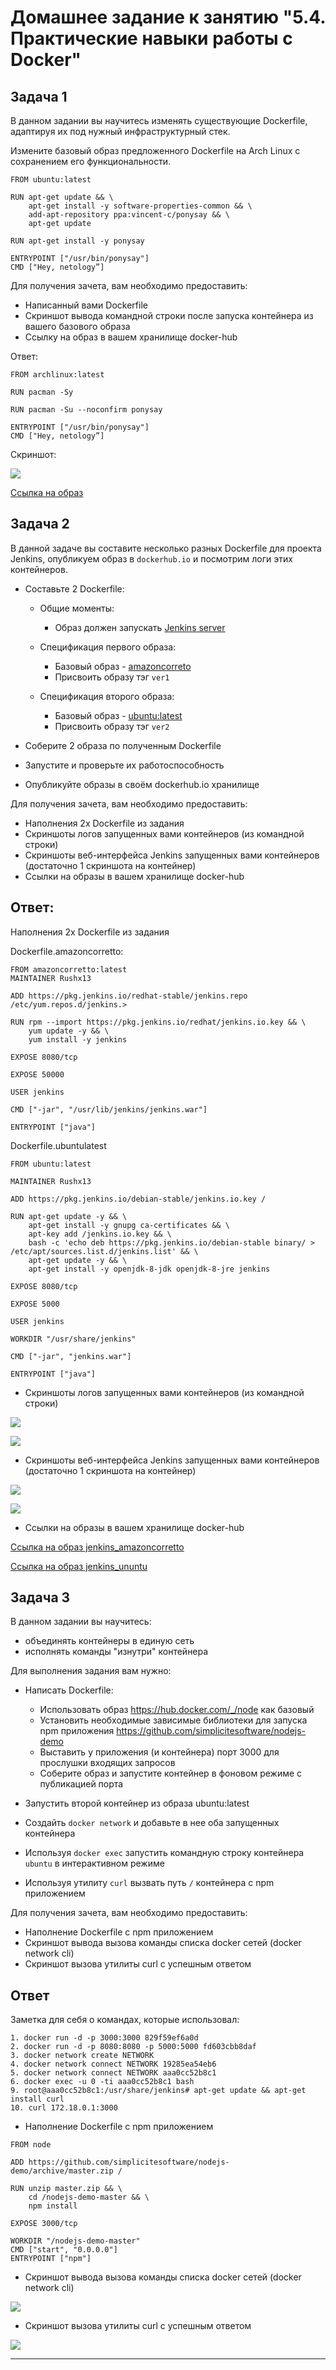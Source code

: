 # Домашнее задание к занятию "5.4. Практические навыки работы с Docker"

## Задача 1 

В данном задании вы научитесь изменять существующие Dockerfile, адаптируя их под нужный инфраструктурный стек.

Измените базовый образ предложенного Dockerfile на Arch Linux c сохранением его функциональности.

```text
FROM ubuntu:latest

RUN apt-get update && \
    apt-get install -y software-properties-common && \
    add-apt-repository ppa:vincent-c/ponysay && \
    apt-get update
 
RUN apt-get install -y ponysay

ENTRYPOINT ["/usr/bin/ponysay"]
CMD ["Hey, netology”]
```
Для получения зачета, вам необходимо предоставить:
- Написанный вами Dockerfile
- Скриншот вывода командной строки после запуска контейнера из вашего базового образа
- Ссылку на образ в вашем хранилище docker-hub

Ответ:

```
FROM archlinux:latest

RUN pacman -Sy

RUN pacman -Su --noconfirm ponysay

ENTRYPOINT ["/usr/bin/ponysay"]
CMD ["Hey, netology”]

```
Скриншот:

![](https://github.com/rushx13/devops-netology/blob/main/Homework/05-virt-04-docker-practical-skills/Task1/ponysay_screenshot.png)

[Ссылка на образ](https://hub.docker.com/layers/rushx13/ponysay/latest/images/sha256-6069fac73a42d7da66bc6c4511cdb30b7f5cb0d7da7d9c277f50d232b50dad97?context=repo "Мой образ ponysay")

## Задача 2 

В данной задаче вы составите несколько разных Dockerfile для проекта Jenkins, опубликуем образ в `dockerhub.io` и посмотрим логи этих контейнеров.

- Составьте 2 Dockerfile:

    - Общие моменты:
        - Образ должен запускать [Jenkins server](https://www.jenkins.io/download/)
        
    - Спецификация первого образа:
        - Базовый образ - [amazoncorreto](https://hub.docker.com/_/amazoncorretto)
        - Присвоить образу тэг `ver1` 
    
    - Спецификация второго образа:
        - Базовый образ - [ubuntu:latest](https://hub.docker.com/_/ubuntu)
        - Присвоить образу тэг `ver2` 

- Соберите 2 образа по полученным Dockerfile
- Запустите и проверьте их работоспособность
- Опубликуйте образы в своём dockerhub.io хранилище

Для получения зачета, вам необходимо предоставить:
- Наполнения 2х Dockerfile из задания
- Скриншоты логов запущенных вами контейнеров (из командной строки)
- Скриншоты веб-интерфейса Jenkins запущенных вами контейнеров (достаточно 1 скриншота на контейнер)
- Ссылки на образы в вашем хранилище docker-hub


## Ответ:

Наполнения 2х Dockerfile из задания

Dockerfile.amazoncorretto:

```
FROM amazoncorretto:latest
MAINTAINER Rushx13

ADD https://pkg.jenkins.io/redhat-stable/jenkins.repo /etc/yum.repos.d/jenkins.>

RUN rpm --import https://pkg.jenkins.io/redhat/jenkins.io.key && \
    yum update -y && \
    yum install -y jenkins

EXPOSE 8080/tcp

EXPOSE 50000

USER jenkins

CMD ["-jar", "/usr/lib/jenkins/jenkins.war"]

ENTRYPOINT ["java"]

```


Dockerfile.ubuntulatest


```
FROM ubuntu:latest

MAINTAINER Rushx13

ADD https://pkg.jenkins.io/debian-stable/jenkins.io.key /

RUN apt-get update -y && \
    apt-get install -y gnupg ca-certificates && \
    apt-key add /jenkins.io.key && \
    bash -c 'echo deb https://pkg.jenkins.io/debian-stable binary/ > /etc/apt/sources.list.d/jenkins.list' && \
    apt-get update -y && \
    apt-get install -y openjdk-8-jdk openjdk-8-jre jenkins

EXPOSE 8080/tcp

EXPOSE 5000

USER jenkins

WORKDIR "/usr/share/jenkins"

CMD ["-jar", "jenkins.war"]

ENTRYPOINT ["java"]

```

- Скриншоты логов запущенных вами контейнеров (из командной строки)

![](https://github.com/rushx13/devops-netology/blob/main/Homework/05-virt-04-docker-practical-skills/Task2/log1_amazon.png)

![](https://github.com/rushx13/devops-netology/blob/main/Homework/05-virt-04-docker-practical-skills/Task2/log2_ubuntu.png)


- Скриншоты веб-интерфейса Jenkins запущенных вами контейнеров (достаточно 1 скриншота на контейнер)

![](https://github.com/rushx13/devops-netology/blob/main/Homework/05-virt-04-docker-practical-skills/Task2/screenshot_amazoncorretto.png)

![](https://github.com/rushx13/devops-netology/blob/main/Homework/05-virt-04-docker-practical-skills/Task2/screenshot_ubuntu.png)


- Ссылки на образы в вашем хранилище docker-hub


[Ссылка на образ jenkins_amazoncorretto](https://hub.docker.com/layers/rushx13/jenkins_amazoncorretto/latest/images/sha256-c291073404678f21d8f96884e5a55d05be77c4e7eb57a839270ec899c5580b38?context=repo)

[Ссылка на образ jenkins_ununtu](https://hub.docker.com/layers/rushx13/jenkins_ubuntu/latest/images/sha256-7f4168d0d0f1a2af639bf22d105fa0946be02a629177dc997ccc2456faeb9ae2?context=repo)




## Задача 3 

В данном задании вы научитесь:
- объединять контейнеры в единую сеть
- исполнять команды "изнутри" контейнера

Для выполнения задания вам нужно:
- Написать Dockerfile: 
    - Использовать образ https://hub.docker.com/_/node как базовый
    - Установить необходимые зависимые библиотеки для запуска npm приложения https://github.com/simplicitesoftware/nodejs-demo
    - Выставить у приложения (и контейнера) порт 3000 для прослушки входящих запросов  
    - Соберите образ и запустите контейнер в фоновом режиме с публикацией порта

- Запустить второй контейнер из образа ubuntu:latest 
- Создайть `docker network` и добавьте в нее оба запущенных контейнера
- Используя `docker exec` запустить командную строку контейнера `ubuntu` в интерактивном режиме
- Используя утилиту `curl` вызвать путь `/` контейнера с npm приложением  

Для получения зачета, вам необходимо предоставить:
- Наполнение Dockerfile с npm приложением
- Скриншот вывода вызова команды списка docker сетей (docker network cli)
- Скриншот вызова утилиты curl с успешным ответом

## Ответ

Заметка для себя о командах, которые использовал:

```
1. docker run -d -p 3000:3000 829f59ef6a0d
2. docker run -d -p 8080:8080 -p 5000:5000 fd603cbb8daf
3. docker network create NETWORK
4. docker network connect NETWORK 19285ea54eb6
5. docker network connect NETWORK aaa0cc52b8c1
6. docker exec -u 0 -ti aaa0cc52b8c1 bash
9. root@aaa0cc52b8c1:/usr/share/jenkins# apt-get update && apt-get install curl
10. curl 172.18.0.1:3000
```

- Наполнение Dockerfile с npm приложением

```
FROM node

ADD https://github.com/simplicitesoftware/nodejs-demo/archive/master.zip /

RUN unzip master.zip && \
    cd /nodejs-demo-master && \
    npm install

EXPOSE 3000/tcp

WORKDIR "/nodejs-demo-master"
CMD ["start", "0.0.0.0"]
ENTRYPOINT ["npm"]

```

- Скриншот вывода вызова команды списка docker сетей (docker network cli)


![](https://github.com/rushx13/devops-netology/blob/main/Homework/05-virt-04-docker-practical-skills/Task3/screenshot_amazoncorretto.png)


- Скриншот вызова утилиты curl с успешным ответом


![](https://github.com/rushx13/devops-netology/blob/main/Homework/05-virt-04-docker-practical-skills/Task3/curl.png)

---

